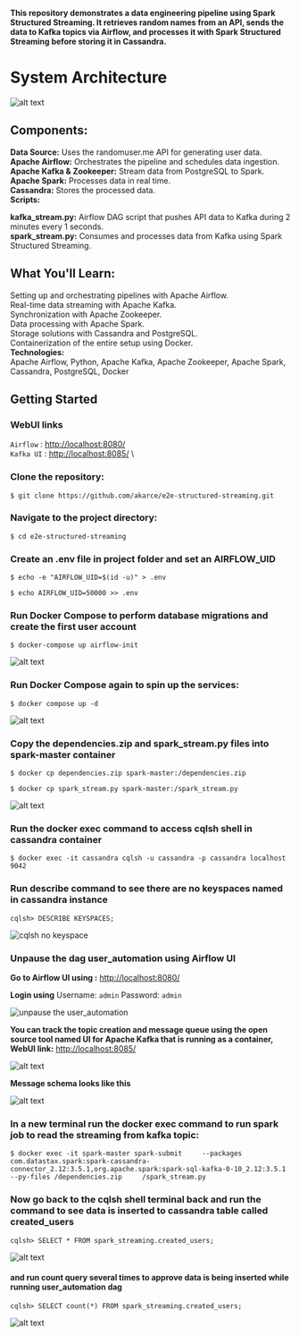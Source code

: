 
**This repository demonstrates a data engineering pipeline using Spark Structured Streaming. It retrieves random names from an API, sends the data to Kafka topics via Airflow, and processes it with Spark Structured Streaming before storing it in Cassandra.**

# System Architecture

![alt text](img/architecture.jpg)

## Components:

**Data Source:** Uses the randomuser.me API for generating user data. \
**Apache Airflow:** Orchestrates the pipeline and schedules data ingestion. \
**Apache Kafka & Zookeeper:** Stream data from PostgreSQL to Spark. \
**Apache Spark:** Processes data in real time. \
**Cassandra:** Stores the processed data. \
**Scripts:**

**kafka_stream.py:** Airflow DAG script that pushes API data to Kafka during 2 minutes every 1 seconds. \
**spark_stream.py:** Consumes and processes data from Kafka using Spark Structured Streaming. 

## What You'll Learn:

Setting up and orchestrating pipelines with Apache Airflow. \
Real-time data streaming with Apache Kafka. \
Synchronization with Apache Zookeeper. \
Data processing with Apache Spark. \
Storage solutions with Cassandra and PostgreSQL. \
Containerization of the entire setup using Docker. \
**Technologies:** \
Apache Airflow, Python, Apache Kafka, Apache Zookeeper, Apache Spark, Cassandra, PostgreSQL, Docker 

## Getting Started

### WebUI links

`Airflow`  : <http://localhost:8080/> \
`Kafka UI` : <http://localhost:8085/> \

### Clone the repository:

`$ git clone https://github.com/akarce/e2e-structured-streaming.git`

### Navigate to the project directory:

`$ cd e2e-structured-streaming`

### Create an .env file in project folder and set an AIRFLOW_UID

`$ echo -e "AIRFLOW_UID=$(id -u)" > .env`

`$ echo AIRFLOW_UID=50000 >> .env`


### Run Docker Compose to perform database migrations and create the first user account

`$ docker-compose up airflow-init`

![alt text](img/airflow-init.png)


### Run Docker Compose again to spin up the services:

`$ docker compose up -d`

![alt text](img/compose-up-d.png)


### Copy the dependencies.zip and spark_stream.py files into spark-master container

`$ docker cp dependencies.zip spark-master:/dependencies.zip`

`$ docker cp spark_stream.py spark-master:/spark_stream.py`

![alt text](img/docker-cp.png)

### Run the docker exec command to access cqlsh shell in cassandra container 

`$ docker exec -it cassandra cqlsh -u cassandra -p cassandra localhost 9042`

### Run describe command to see there are no keyspaces named in cassandra instance

`cqlsh> DESCRIBE KEYSPACES;`

![cqlsh no keyspace](img/cqlsh_no_keyspace.png)

### Unpause the dag user_automation using Airflow UI

**Go to Airflow UI using :** <http://localhost:8080/>

**Login using** Username: `admin` Password: `admin`

![unpause the user_automation](img/unpause_user_automation.png)

**You can track the topic creation and message queue using the open source tool named UI for Apache Kafka that is running as a container, WebUI link:**  <http://localhost:8085/>

![alt text](img/kafkaui.png)

**Message schema looks like this**

![alt text](img/kafkaui-message.png)

### In a new terminal run the docker exec command to run spark job to read the streaming from kafka topic:

`$ docker exec -it spark-master spark-submit     --packages com.datastax.spark:spark-cassandra-connector_2.12:3.5.1,org.apache.spark:spark-sql-kafka-0-10_2.12:3.5.1     --py-files /dependencies.zip     /spark_stream.py`


### Now go back to the cqlsh shell terminal back and run the command to see data is inserted to cassandra table called created_users

`cqlsh> SELECT * FROM spark_streaming.created_users;`

![alt text](img/created_users.png)

#### and run count query several times to approve data is being inserted while running user_automation dag

`cqlsh> SELECT count(*) FROM spark_streaming.created_users;`

![alt text](img/count-created-users.png)
